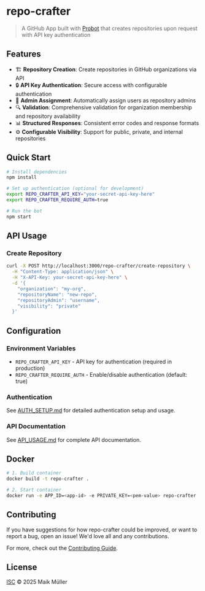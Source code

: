 # repo-crafter

> A GitHub App built with [Probot](https://github.com/probot/probot) that creates repositories upon request with API key authentication

## Features

- 🏗️ **Repository Creation**: Create repositories in GitHub organizations via API
- 🔒 **API Key Authentication**: Secure access with configurable authentication
- 👥 **Admin Assignment**: Automatically assign users as repository admins
- 🔍 **Validation**: Comprehensive validation for organization membership and repository availability
- 📊 **Structured Responses**: Consistent error codes and response formats
- ⚙️ **Configurable Visibility**: Support for public, private, and internal repositories

## Quick Start

```sh
# Install dependencies
npm install

# Set up authentication (optional for development)
export REPO_CRAFTER_API_KEY="your-secret-api-key-here"
export REPO_CRAFTER_REQUIRE_AUTH=true

# Run the bot
npm start
```

## API Usage

### Create Repository
```bash
curl -X POST http://localhost:3000/repo-crafter/create-repository \
  -H "Content-Type: application/json" \
  -H "X-API-Key: your-secret-api-key-here" \
  -d '{
    "organization": "my-org",
    "repositoryName": "new-repo",
    "repositoryAdmin": "username",
    "visibility": "private"
  }'
```

## Configuration

### Environment Variables
- `REPO_CRAFTER_API_KEY` - API key for authentication (required in production)
- `REPO_CRAFTER_REQUIRE_AUTH` - Enable/disable authentication (default: true)

### Authentication
See [AUTH_SETUP.md](AUTH_SETUP.md) for detailed authentication setup and usage.

### API Documentation
See [API_USAGE.md](API_USAGE.md) for complete API documentation.

## Docker

```sh
# 1. Build container
docker build -t repo-crafter .

# 2. Start container
docker run -e APP_ID=<app-id> -e PRIVATE_KEY=<pem-value> repo-crafter
```

## Contributing

If you have suggestions for how repo-crafter could be improved, or want to report a bug, open an issue! We'd love all and any contributions.

For more, check out the [Contributing Guide](CONTRIBUTING.md).

## License

[ISC](LICENSE) © 2025 Maik Müller

